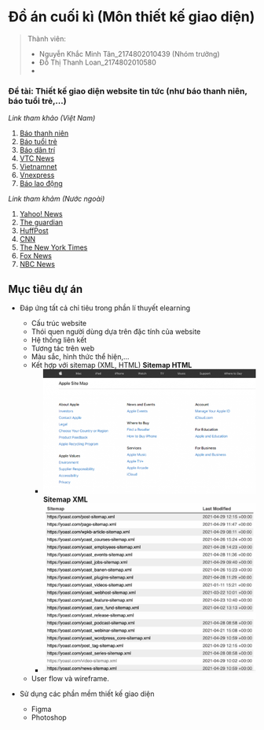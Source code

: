 # Đồ án cuối kì (Môn thiết kế giao diện)
>Thành viên:
>- Nguyễn Khắc Minh Tân_2174802010439 (Nhóm trưởng)
>- Đỗ Thị Thanh Loan_2174802010580
>- 

### Đề tài: Thiết kế giao diện website tin tức (như báo thanh niên, báo tuổi trẻ,...)
*Link tham khảo (Việt Nam)*
1. [Báo thanh niên](https://thanhnien.vn/)
2. [Báo tuổi trẻ](https://tuoitre.vn/)
3. [Báo dân trí](https://dantri.com.vn/)
4. [VTC News](https://vtc.vn/)
5. [Vietnamnet](https://vietnamnet.vn/)
6. [Vnexpress](https://vnexpress.net/)
7. [Báo lao động](https://laodong.vn/)

*Link tham khảm (Nước ngoài)*
1. [Yahoo! News](https://news.yahoo.com/)
2. [The guardian](https://www.theguardian.com/international)
3. [HuffPost](https://www.huffpost.com/)
4. [CNN](https://edition.cnn.com/)
5. [The New York Times](https://www.nytimes.com/international/)
6. [Fox News](https://www.foxnews.com/)
7. [NBC News](https://www.nbcnews.com/)

## Mục tiêu dự án
- Đáp ứng tất cả chỉ tiêu trong phần lí thuyết elearning
  - Cấu trúc website
  - Thói quen người dùng dựa trên đặc tính của website
  - Hệ thống liên kết
  - Tương tác trên web
  - Màu sắc, hình thức thể hiện,… 
  - Kết hợp với sitemap (XML, HTML)
    **Sitemap HTML**
    - ![Sitemap HTML](Images/SitemapHTML.png) 
    **Sitemap XML**
    - ![Sitemap XML](Images/SitemapXML.png)
  - User flow và wireframe.

- Sử dụng các phần mềm thiết kế giao diện 
  - Figma
  - Photoshop